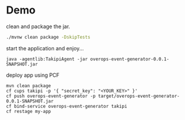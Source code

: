 # Demo

clean and package the jar.

```bash
./mvnw clean package -DskipTests
```

start the application and enjoy...

```
java -agentlib:TakipiAgent -jar overops-event-generator-0.0.1-SNAPSHOT.jar
```


deploy app using PCF

```
mvn clean package
cf cups takipi -p '{ "secret_key": "<YOUR_KEY>" }'
cf push overops-event-generator -p target/overops-event-generator-0.0.1-SNAPSHOT.jar
cf bind-service overops-event-generator takipi
cf restage my-app
```